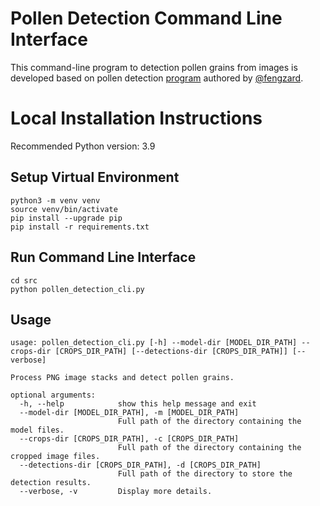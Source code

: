 # Pollen Detection Command Line Interface

This command-line program to detection pollen grains from images is developed based on pollen
detection [program](https://github.com/fengzard/ENSO_pollen_analysis/blob/main/03_Classification/03_00_Exporting_crops_for_Class.ipynb)
authored by [@fengzard](https://github.com/fengzard).

# Local Installation Instructions

Recommended Python version: 3.9

## Setup Virtual Environment

```shell
python3 -m venv venv
source venv/bin/activate
pip install --upgrade pip
pip install -r requirements.txt
```

## Run Command Line Interface

```shell
cd src
python pollen_detection_cli.py
```

## Usage

```shell
usage: pollen_detection_cli.py [-h] --model-dir [MODEL_DIR_PATH] --crops-dir [CROPS_DIR_PATH] [--detections-dir [CROPS_DIR_PATH]] [--verbose]

Process PNG image stacks and detect pollen grains.

optional arguments:
  -h, --help            show this help message and exit
  --model-dir [MODEL_DIR_PATH], -m [MODEL_DIR_PATH]
                        Full path of the directory containing the model files.
  --crops-dir [CROPS_DIR_PATH], -c [CROPS_DIR_PATH]
                        Full path of the directory containing the cropped image files.
  --detections-dir [CROPS_DIR_PATH], -d [CROPS_DIR_PATH]
                        Full path of the directory to store the detection results.
  --verbose, -v         Display more details.

```

